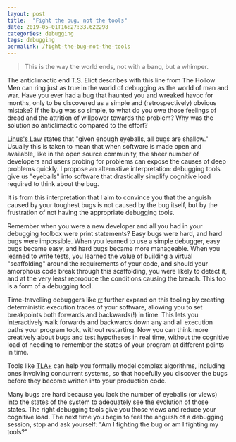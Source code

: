 ```yaml
---
layout: post
title:  "Fight the bug, not the tools"
date: 2019-05-01T16:27:33.622298
categories: debugging 
tags: debugging
permalink: /fight-the-bug-not-the-tools
---
```


> This is the way the world ends, not with a bang, but a whimper.

The anticlimactic end T.S. Eliot describes with this line from The Hollow Men can ring just as true in the world of
debugging as the world of man and war.  Have you ever had a bug that haunted you and wreaked havoc for months, only to
be discovered as a simple and (retrospectively) obvious mistake?  If the bug was so simple, to what do you owe those
feelings of dread and the attrition of willpower towards the problem?  Why was the solution so anticlimactic compared to
the effort?

[Linus's Law](https://en.wikipedia.org/wiki/Linus%27s_Law) states that "given enough eyeballs, all bugs are shallow."
Usually this is taken to mean that when software is made open and available, like in the open source community, the
sheer number of developers and users probing for problems can expose the causes of deep problems quickly.  I propose an
alternative interpretation: debugging tools give us "eyeballs" into software that drastically simplify cognitive load
required to think about the bug.

It is from this interpretation that I aim to convince you that the anguish caused by your toughest bugs is not caused
by the bug itself, but by the frustration of not having the appropriate debugging tools.

Remember when you were a new developer and all you had in your debugging toolbox were print statements?  Easy bugs were
hard, and hard bugs were impossible.  When you learned to use a simple debugger, easy bugs became easy, and hard bugs
became more manageable.  When you learned to write tests, you learned the value of building a virtual "scaffolding"
around the requirements of your code, and should your amorphous code break through this scaffolding, you were likely to
detect it, and at the very least reproduce the conditions causing the breach.  This too is a form of a debugging tool.

Time-travelling debuggers like [rr](<https://en.wikipedia.org/wiki/Rr_(debugging>) further expand on this tooling by
creating deterministic execution traces of your software, allowing you to set breakpoints both forwards and backwards(!)
in time.  This lets you interactively walk forwards and backwards down any and all execution paths your program took,
without restarting.  Now you can think more creatively about bugs and test hypotheses in real time, without the
cognitive load of needing to remember the states of your program at different points in time.

Tools like [TLA+](https://learntla.com/introduction/) can help you formally model complex algorithms, including ones
involving concurrent systems, so that hopefully you discover the bugs before they become written into your production
code.

Many bugs are hard because you lack the number of eyeballs (or views) into the states of the system to adequately see
the evolution of those states.  The right debugging tools give you those views and reduce your cognitive load.  The next
time you begin to feel the anguish of a debugging session, stop and ask yourself: "Am I fighting the bug or am I
fighting my tools?"
